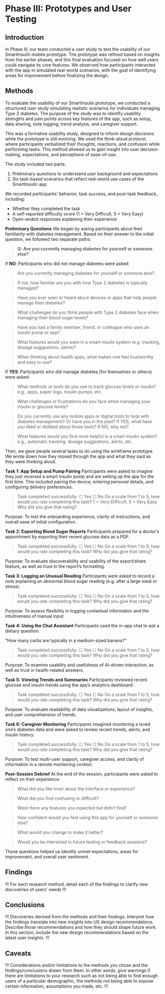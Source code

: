 # Phase III: Prototypes and User Testing

## Introduction

In Phase III, our team conducted a user study to test the usability of our SmartInsulin mobile prototype. The prototype was refined based on insights from the earlier phases, and this final evaluation focused on how well users could navigate its core features. We observed how participants interacted with the app in simulated real-world scenarios, with the goal of identifying areas for improvement before finalizing the design.

## Methods

To evaluate the usability of our SmartInsulin prototype, we conducted a structured user study simulating realistic scenarios for individuals managing Type 2 diabetes. The purpose of the study was to identify usability strengths and pain points across key features of the app, such as setup, data sharing, note logging, trend analysis, and caregiver support.

This was a formative usability study, designed to inform design decisions while the prototype is still evolving. We used the think-aloud protocol, where participants verbalized their thoughts, reactions, and confusion while performing tasks. This method allowed us to gain insight into user decision-making, expectations, and perceptions of ease-of-use.

The study included two parts:

1. Preliminary questions to understand user background and expectations
2. Six task-based scenarios that reflect real-world use cases of the SmartInsulin app

We recorded participants’ behavior, task success, and post-task feedback, including:
- Whether they completed the task
- A self-reported difficulty score (1 = Very Difficult, 5 = Very Easy)
- Open-ended responses explaining their experience

**Preliminary Questions**
We began by asking participants about their familiarity with diabetes management. Based on their answer to the initial question, we followed two separate paths:

> **Q: Are you currently managing diabetes for yourself or someone else?**

If **NO**:
Participants who did not manage diabetes were asked:

> Are you currently managing diabetes for yourself or someone else?

> If not, how familiar are you with how Type 2 diabetes is typically managed?

> Have you ever seen or heard about devices or apps that help people manage their diabetes?

> What challenges do you think people with Type 2 diabetes face when managing their blood sugar levels?

> Have you had a family member, friend, or colleague who uses an insulin pump or app?

> What features would you want in a smart insulin system (e.g. tracking, dosage suggestions, alerts)?

> When thinking about health apps, what makes one feel trustworthy and easy to use?


If **YES**:
Participants who did manage diabetes (for themselves or others) were asked:

> What methods or tools do you use to track glucose levels or insulin? e.g., apps, paper logs, insulin pumps, etc.

> What challenges or frustrations do you face when managing your insulin or glucose levels?

> Do you currently use any mobile apps or digital tools to help with diabetes management? Or have you in the past? If YES, what have you liked or disliked about those tools? If NO, why not?

> What features would you find most helpful in a smart insulin system? e.g., automatic tracking, dosage suggestions, alerts, etc.

Then, we gave people several tasks to do using the wireframe prototype. We wrote down how they moved through the app and what they said as they were thinking aloud.

**Task 1: App Setup and Pump Pairing**
Participants were asked to imagine they just received a smart insulin pump and are setting up the app for the first time. This included pairing the device, entering personal details, and configuring delivery preferences.

> Task completed successfully: ☐ Yes ☐ No
On a scale from 1 to 5, how would you rate completing this task?
1 = Very Difficult, 5 = Very Easy
Why did you give that rating?


Purpose: To test the onboarding experience, clarity of instructions, and overall ease of initial configuration.

**Task 2: Exporting Blood Sugar Reports**
Participants prepared for a doctor’s appointment by exporting their recent glucose data as a PDF.

> Task completed successfully: ☐ Yes ☐ No
On a scale from 1 to 5, how would you rate completing this task?
Why did you give that rating?

Purpose: To evaluate discoverability and usability of the export/share feature, as well as trust in the report’s formatting.

**Task 3: Logging an Unusual Reading**
Participants were asked to record a note explaining an abnormal blood sugar reading (e.g. after a large meal or stress).

> Task completed successfully: ☐ Yes ☐ No
On a scale from 1 to 5, how would you rate completing this task?
Why did you give that rating?

Purpose: To assess flexibility in logging contextual information and the intuitiveness of manual input.

**Task 4: Using the Chat Assistant**
Participants used the in-app chat to ask a dietary question:

"How many carbs are typically in a medium-sized banana?"

> Task completed successfully: ☐ Yes ☐ No
On a scale from 1 to 5, how would you rate completing this task?
Why did you give that rating?

Purpose: To examine usability and usefulness of AI-driven interaction, as well as trust in health-related answers.

**Task 5: Viewing Trends and Summaries**
Participants reviewed recent glucose and insulin trends using the app’s analytics dashboard.

> Task completed successfully: ☐ Yes ☐ No
On a scale from 1 to 5, how would you rate completing this task?
Why did you give that rating?

Purpose: To evaluate readability of data visualizations, layout of insights, and user comprehension of trends.

**Task 6: Caregiver Monitoring**
Participants imagined monitoring a loved one’s diabetes data and were asked to review recent trends, alerts, and insulin history.

> Task completed successfully: ☐ Yes ☐ No
On a scale from 1 to 5, how would you rate completing this task?
Why did you give that rating?

Purpose: To test multi-user support, caregiver access, and clarity of information in a remote monitoring context.

**Post-Session Debrief**
At the end of the session, participants were asked to reflect on their experience:

> What did you like most about the interface or experience?

> What did you find confusing or difficult?

> Were there any features you expected but didn’t find?

> How confident would you feel using this app for yourself or someone else?

> What would you change to make it better?

> Would you be interested in future testing or feedback sessions?

These questions helped us identify unmet expectations, areas for improvement, and overall user sentiment.



## Findings

!!! For each research method, detail each of the findings to clarify new discoveries of users' needs !!!

## Conclusions

!!! Discoveries derived from the methods and their findings. Interpret how the findings translate into new insights into UX design recommendations. Describe those recommendations and how they should shape future work. In this section, include the new design recommendations based on the latest user insights. !!!

## Caveats

!!! Considerations and/or limitations to the methods you chose and the findings/conclusions drawn from them. In other words, give warnings if there are limitations to your research such as not being able to find enough users of a particular demographic, the methods not being able to expose certain information, assumptions you made, etc. !!!
